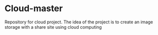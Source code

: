 # Cloud-master
Repository for cloud project. The idea of the project is to create an image storage with a share site using cloud computing
